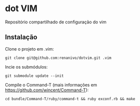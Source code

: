 dot VIM
=======

Repositório compartilhado de configuração do vim

Instalação
----------
Clone o projeto em .vim:

    git clone git@github.com:renanivo/dotvim.git .vim

Incie os submódulos:

    git submodule update --init

Compile o Command-T (mais informações em https://github.com/wincent/Command-T):

    cd bundle/Command-T/ruby/command-t && ruby exconf.rb && make


